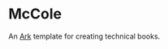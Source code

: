 # McCole

An [Ark][ark] template for creating technical books.

[ark]: https://www.dmulholl.com/docs/ark/main/
